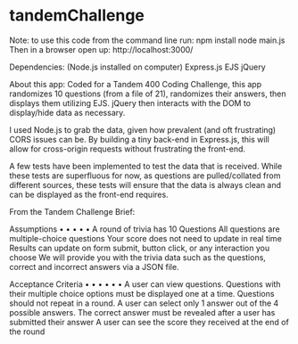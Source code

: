 # tandemChallenge

Note: to use this code from the command line run:
npm install
node main.js
Then in a browser open up:
http://localhost:3000/

Dependencies:
(Node.js installed on computer)
Express.js
EJS
jQuery

About this app:
Coded for a Tandem 400 Coding Challenge, this app randomizes 10 questions (from a file of 21), randomizes their answers, then displays them utilizing EJS. jQuery then interacts with the DOM to display/hide data as necessary.

I used Node.js to grab the data, given how prevalent (and oft frustrating) CORS issues can be. By building a tiny back-end in Express.js, this will allow for cross-origin requests without frustrating the front-end.

A few tests have been implemented to test the data that is received. While these tests are superfluous for now, as questions are pulled/collated from different sources, these tests will ensure that the data is always clean and can be displayed as the front-end requires.




From the Tandem Challenge Brief:

Assumptions
• • • • •
A round of trivia has 10 Questions
All questions are multiple-choice questions
Your score does not need to update in real time
Results can update on form submit, button click, or any interaction you choose
We will provide you with the trivia data such as the questions, correct and incorrect answers via a JSON file.

Acceptance Criteria
• • • • • •
A user can view questions.
Questions with their multiple choice options must be displayed one at a time. Questions should not repeat in a round.
A user can select only 1 answer out of the 4 possible answers.
The correct answer must be revealed after a user has submitted their answer A user can see the score they received at the end of the round